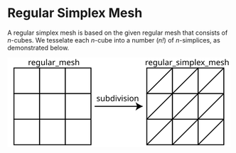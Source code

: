 # Regular Simplex Mesh

A regular simplex mesh is based on the given regular mesh that consists of *n*-cubes.  We tesselate each *n*-cube into a number (*n!*) of *n*-simplices, as demonstrated below. 

![](./images/regular_simplex_subdivision.svg)

